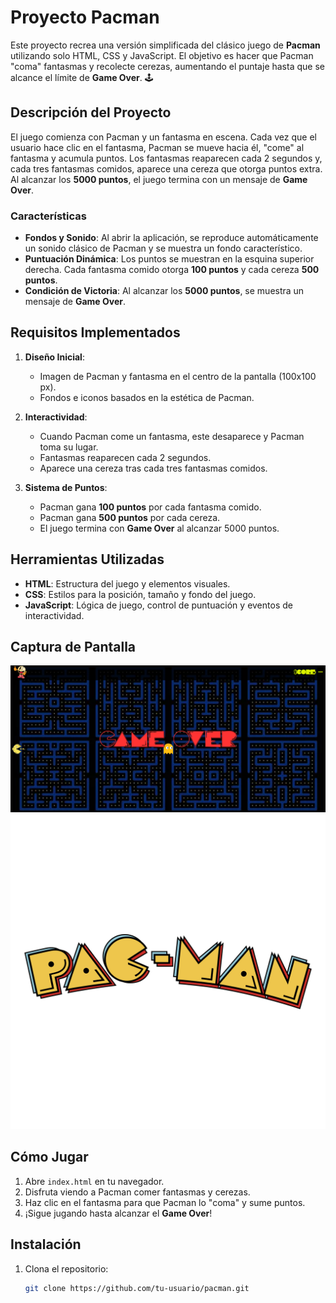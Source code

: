 # Proyecto Pacman

Este proyecto recrea una versión simplificada del clásico juego de **Pacman** utilizando solo HTML, CSS y JavaScript. El objetivo es hacer que Pacman "coma" fantasmas y recolecte cerezas, aumentando el puntaje hasta que se alcance el límite de **Game Over**. 🕹️

## Descripción del Proyecto

El juego comienza con Pacman y un fantasma en escena. Cada vez que el usuario hace clic en el fantasma, Pacman se mueve hacia él, "come" al fantasma y acumula puntos. Los fantasmas reaparecen cada 2 segundos y, cada tres fantasmas comidos, aparece una cereza que otorga puntos extra. Al alcanzar los **5000 puntos**, el juego termina con un mensaje de **Game Over**.

### Características

- **Fondos y Sonido**: Al abrir la aplicación, se reproduce automáticamente un sonido clásico de Pacman y se muestra un fondo característico.
- **Puntuación Dinámica**: Los puntos se muestran en la esquina superior derecha. Cada fantasma comido otorga **100 puntos** y cada cereza **500 puntos**.
- **Condición de Victoria**: Al alcanzar los **5000 puntos**, se muestra un mensaje de **Game Over**.

## Requisitos Implementados

1. **Diseño Inicial**:
   - Imagen de Pacman y fantasma en el centro de la pantalla (100x100 px).
   - Fondos e iconos basados en la estética de Pacman.

2. **Interactividad**:
   - Cuando Pacman come un fantasma, este desaparece y Pacman toma su lugar.
   - Fantasmas reaparecen cada 2 segundos.
   - Aparece una cereza tras cada tres fantasmas comidos.
   
3. **Sistema de Puntos**:
   - Pacman gana **100 puntos** por cada fantasma comido.
   - Pacman gana **500 puntos** por cada cereza.
   - El juego termina con **Game Over** al alcanzar 5000 puntos.

## Herramientas Utilizadas

- **HTML**: Estructura del juego y elementos visuales.
- **CSS**: Estilos para la posición, tamaño y fondo del juego.
- **JavaScript**: Lógica de juego, control de puntuación y eventos de interactividad.

## Captura de Pantalla

![Pacman Game](assets/img/juego.png)
![Pacman Logo](assets/img/pac-man-logo-png-transparent.png)

## Cómo Jugar

1. Abre `index.html` en tu navegador.
2. Disfruta viendo a Pacman comer fantasmas y cerezas.
3. Haz clic en el fantasma para que Pacman lo "coma" y sume puntos.
4. ¡Sigue jugando hasta alcanzar el **Game Over**!

## Instalación

1. Clona el repositorio:
   ```bash
   git clone https://github.com/tu-usuario/pacman.git
